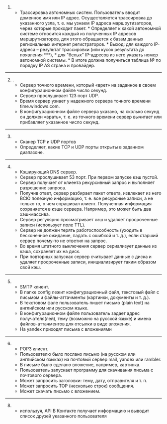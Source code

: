 
1.    * Трассировка автономных систем. Пользователь вводит доменное имя
    или IP адрес. Осуществляется трассировка до указанного узла, т. е. мы узнаем IP адреса маршрутизаторов, через которые проходит пакет. 
    * Определяет к какой автономной системе относится каждый из полученных IP адресов
    маршрутизаторов, для этого обращается к базам данных региональных интернет регистраторов.
    * Выход: для каждого IP-адреса – результат трассировки (или кусок результата до появления ***), 
    * для "белых" IP-адресов из него указать номер автономной системы.
    * В итоге должна получиться таблица № по порядку IP AS страна и провайдер.
---
2.  . 
    * Сервер точного времени, который «врет» на заданное в своем конфигурационном файле число секунд. 
    * Сервер прослушивает 123 порт UDP. 
    * Время сервер узнает у надежного сервера точного времени time.windows.com.
    * В конфигурационном файле сервера указано, на сколько секунд он должен «врать», т. е. из точного времени сервер вычитает или прибавляет указанное число секунд.
---
3. 
    * Сканер TCP и UDP портов
    * Определяет, какие TCP и UDP порты открыты в заданном диапазоне.
---
4.  
    * Кэширующий DNS сервер. 
    * Сервер прослушивает 53 порт. При первом запуске кэш пустой. 
    * Сервер получает от клиента рекурсивный запрос и выполняет разрешение запроса. 
    * Получив ответ, сервер разбирает пакет ответа, извлекает из него ВСЮ полезную информацию, т. е. все ресурсные записи, а не только то, 
    о чем спрашивал клиент. Полученная информация сохраняется в кэше сервера. Например, это может быть два хэш-массива.
    * Сервер регулярно просматривает кэш и удаляет просроченные записи (использует поле TTL).
    * Сервер не должен терять работоспособность (уходить в бесконечное ожидание, падать с
    ошибкой и т. д.), если старший сервер почему-то не ответил на запрос. 
    * Во время штатного выключения сервер сериализует данные из кэша, сохраняет их на диск. 
    * При повторных запусках
    сервер считывает данные с диска и удаляет просроченные записи, инициализирует таким образом свой кэш.
---
5.   
     * SMTP клиент. 
     * В папке config лежит конфигурационный файл, текстовый файл с письмом и файлы-аттачменты (картинки, документы и т. д.).
     * В текстовом фале пользователь пишет письмо (plain text) на английском или русском языке. 
     * В конфигурационном файле пользователь задает адрес получателя(лей), тему (возможно на русской языке) и имена файлов-аттачментов для отсылки в виде вложения.
     * На yandex приходят письма с вложениями
---
6. 
    * POP3 клиент.
    * Пользователю было послано письмо (на русском или английском языках) на почтовый сервер mail, yandex или rambler.
    * В письмe было сделано вложение, например, картинка.
    * Пользователь запускает программу для скачивания письма с почтового сервера.
    * Может запросить заголовки: тему, дату, отправителя и т. п.
    * Может запросить TOP (несколько строк) сообщения.
    * Может скачать письмо с вложением.
---
8. 
   * используя, API В Контакте получает информацию и выводит список друзей указанного пользователя
